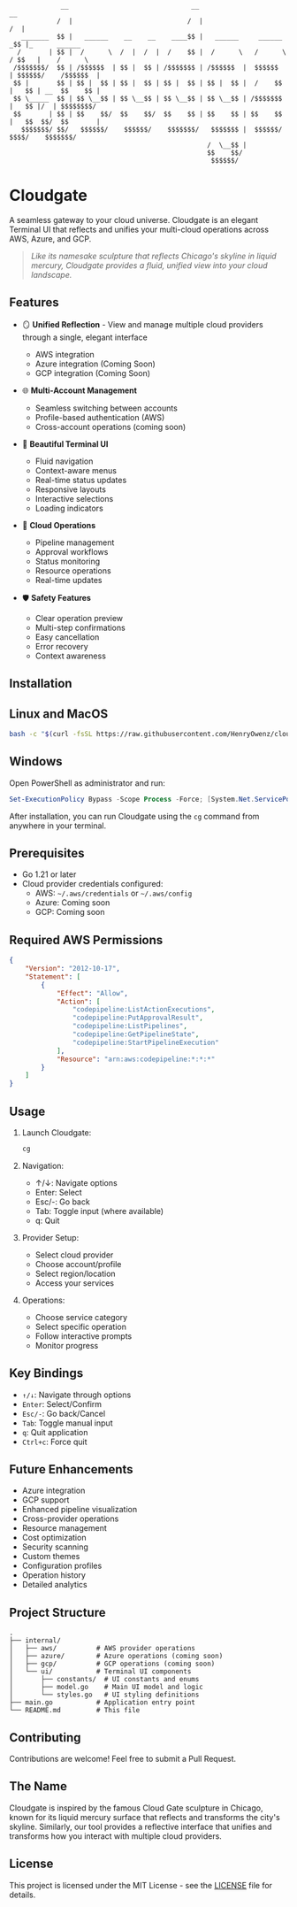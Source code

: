 ```
             __                               __                           __               
            /  |                             /  |                         /  |              
   _______  $$ |   ______    __    __    ____$$ |   ______     ______    _$$ |_      ______  
  /       | $$ |  /      \  /  |  /  |  /    $$ |  /      \   /      \  / $$   |    /      \ 
 /$$$$$$$/  $$ | /$$$$$$  | $$ |  $$ | /$$$$$$$ | /$$$$$$  |  $$$$$$  | $$$$$$/    /$$$$$$  |
 $$ |       $$ | $$ |  $$ | $$ |  $$ | $$ |  $$ | $$ |  $$ |  /    $$ |   $$ | __  $$    $$ |
 $$ \_____  $$ | $$ \__$$ | $$ \__$$ | $$ \__$$ | $$ \__$$ | /$$$$$$$ |   $$ |/  | $$$$$$$$/ 
 $$       | $$ | $$    $$/  $$    $$/  $$    $$ | $$    $$ | $$    $$ |   $$  $$/  $$       |
   $$$$$$$/ $$/   $$$$$$/    $$$$$$/    $$$$$$$/   $$$$$$$ |  $$$$$$/      $$$$/    $$$$$$$/ 
                                                  /  \__$$ |                              
                                                  $$    $$/                               
                                                   $$$$$$/                                
```

# Cloudgate

A seamless gateway to your cloud universe. Cloudgate is an elegant Terminal UI that reflects and unifies your multi-cloud operations across AWS, Azure, and GCP.

> *Like its namesake sculpture that reflects Chicago's skyline in liquid mercury, Cloudgate provides a fluid, unified view into your cloud landscape.*

## Features

- 🪞 **Unified Reflection** - View and manage multiple cloud providers through a single, elegant interface
  - AWS integration
  - Azure integration (Coming Soon)
  - GCP integration (Coming Soon)

- 🌐 **Multi-Account Management**
  - Seamless switching between accounts
  - Profile-based authentication (AWS)
  - Cross-account operations (coming soon)

- 🎨 **Beautiful Terminal UI**
  - Fluid navigation
  - Context-aware menus
  - Real-time status updates
  - Responsive layouts
  - Interactive selections
  - Loading indicators

- 🔄 **Cloud Operations**
  - Pipeline management
  - Approval workflows
  - Status monitoring
  - Resource operations
  - Real-time updates

- 🛡️ **Safety Features**
  - Clear operation preview
  - Multi-step confirmations
  - Easy cancellation
  - Error recovery
  - Context awareness

## Installation

## Linux and MacOS

```bash
bash -c "$(curl -fsSL https://raw.githubusercontent.com/HenryOwenz/cloudgate/main/scripts/install.sh)"
```

## Windows

Open PowerShell as administrator and run:

```powershell
Set-ExecutionPolicy Bypass -Scope Process -Force; [System.Net.ServicePointManager]::SecurityProtocol = [System.Net.ServicePointManager]::SecurityProtocol -bor 3072; iex ((New-Object System.Net.WebClient).DownloadString('https://raw.githubusercontent.com/HenryOwenz/cloudgate/main/scripts/install.ps1'))
```

After installation, you can run Cloudgate using the `cg` command from anywhere in your terminal.

## Prerequisites

- Go 1.21 or later
- Cloud provider credentials configured:
  - AWS: `~/.aws/credentials` or `~/.aws/config`
  - Azure: Coming soon
  - GCP: Coming soon

## Required AWS Permissions

```json
{
    "Version": "2012-10-17",
    "Statement": [
        {
            "Effect": "Allow",
            "Action": [
                "codepipeline:ListActionExecutions",
                "codepipeline:PutApprovalResult",
                "codepipeline:ListPipelines",
                "codepipeline:GetPipelineState",
                "codepipeline:StartPipelineExecution"
            ],
            "Resource": "arn:aws:codepipeline:*:*:*"
        }
    ]
}
```

## Usage

1. Launch Cloudgate:
   ```bash
   cg
   ```

2. Navigation:
   - ↑/↓: Navigate options
   - Enter: Select
   - Esc/-: Go back
   - Tab: Toggle input (where available)
   - q: Quit

3. Provider Setup:
   - Select cloud provider
   - Choose account/profile
   - Select region/location
   - Access your services

4. Operations:
   - Choose service category
   - Select specific operation
   - Follow interactive prompts
   - Monitor progress

## Key Bindings

- `↑/↓`: Navigate through options
- `Enter`: Select/Confirm
- `Esc/-`: Go back/Cancel
- `Tab`: Toggle manual input
- `q`: Quit application
- `Ctrl+c`: Force quit

## Future Enhancements

- Azure integration
- GCP support
- Enhanced pipeline visualization
- Cross-provider operations
- Resource management
- Cost optimization
- Security scanning
- Custom themes
- Configuration profiles
- Operation history
- Detailed analytics

## Project Structure

```
.
├── internal/
│   ├── aws/          # AWS provider operations
│   ├── azure/        # Azure operations (coming soon)
│   ├── gcp/          # GCP operations (coming soon)
│   └── ui/           # Terminal UI components
│       ├── constants/  # UI constants and enums
│       ├── model.go    # Main UI model and logic
│       └── styles.go   # UI styling definitions
├── main.go           # Application entry point
└── README.md         # This file
```

## Contributing

Contributions are welcome! Feel free to submit a Pull Request.

## The Name

Cloudgate is inspired by the famous Cloud Gate sculpture in Chicago, known for its liquid mercury surface that reflects and transforms the city's skyline. Similarly, our tool provides a reflective interface that unifies and transforms how you interact with multiple cloud providers.

## License

This project is licensed under the MIT License - see the [LICENSE](LICENSE) file for details. 
